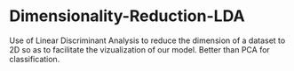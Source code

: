 # Dimensionality-Reduction-LDA
Use of Linear Discriminant Analysis to reduce the dimension of a dataset to 2D so as to facilitate the vizualization of our model.
Better than PCA for classification.
